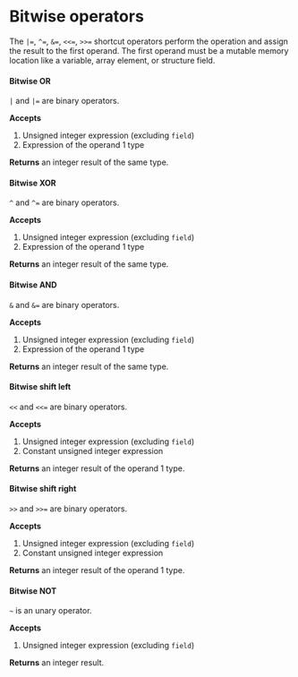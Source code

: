 # Bitwise operators

The `|=`, `^=`, `&=`, `<<=`, `>>=` shortcut operators perform the operation
and assign the result to the first operand. The first operand must be a mutable memory location
like a variable, array element, or structure field.

#### Bitwise OR

`|` and `|=` are binary operators.

**Accepts**
1. Unsigned integer expression (excluding `field`)
2. Expression of the operand 1 type

**Returns** an integer result of the same type.

#### Bitwise XOR

`^` and `^=` are binary operators.

**Accepts**
1. Unsigned integer expression (excluding `field`)
2. Expression of the operand 1 type

**Returns** an integer result of the same type.

#### Bitwise AND

`&` and `&=` are binary operators.

**Accepts**
1. Unsigned integer expression (excluding `field`)
2. Expression of the operand 1 type

**Returns** an integer result of the same type.

#### Bitwise shift left

`<<` and `<<=` are binary operators.

**Accepts**
1. Unsigned integer expression (excluding `field`)
2. Constant unsigned integer expression

**Returns** an integer result of the operand 1 type.

#### Bitwise shift right

`>>` and `>>=` are binary operators.

**Accepts**
1. Unsigned integer expression (excluding `field`)
2. Constant unsigned integer expression

**Returns** an integer result of the operand 1 type.

#### Bitwise NOT

`~` is an unary operator.

**Accepts**
1. Unsigned integer expression (excluding `field`)

**Returns** an integer result.
